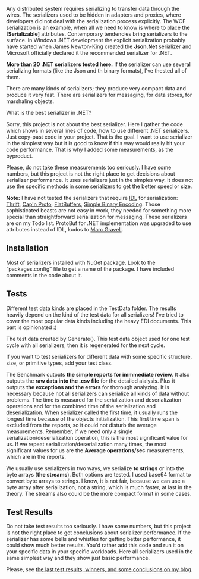 Any distributed system requires serializing to transfer data through the wires. The serializers used to be hidden in adapters and proxies, where developers did not deal with the serialization process explicitly. The WCF serialization is an example, when all we need to know is where to place the **[Serializable]** attributes. Contemporary tendencies bring serializers to the surface. In Windows .NET development the explicit serialization probably have started when James Newton-King created the **Json.Net** serializer and  Microsoft officially declared it the recommended serializer for .NET.

**More than 20 .NET serializers tested here.** If the serializer can use several serializing formats (like the Json and th binary formats), I've thested all of them.

There are many kinds of serializers; they produce very compact data and produce it very fast. There are serializers for messaging, for data stores, for marshaling objects. 

What is the best serializer in .NET?

Sorry, this project is not about the best serializer. Here I gather the code which shows in several lines of code, how to use different .NET serializers. Just copy-past code in your project. That is the goal. I want to use serializer in the simplest way but it is good to know if this way would really hit your code performance. That is why I added some measurements, as the byproduct.

Please, do not take these measurements too seriously. I have some numbers, but this project is not the right place to get decisions about serializer performance. It uses serializers just in the simples way. It does not use the specific methods in some serializers to get the better speed or size.

**Note:** I have not tested the serializers that require [IDL](http://en.wikipedia.org/wiki/Interface_description_language) for serialization: [Thrift](https://thrift.apache.org/), [Cap'n Proto](https://github.com/mgravell/capnproto-net), [FlatBuffers](https://github.com/google/flatbuffers), [Simple Binary Encoding](https://github.com/real-logic/simple-binary-encoding). Those sophisticated beasts are not easy in work, they needed for something more special than straightforward serialization for messaging. These serializers are on my Todo list. ProtoBuf for .NET implementation was upgraded to use attributes instead of IDL, kudos to [Marc Gravell](http://blog.marcgravell.com/). 

## Installation ##
Most of serializers installed with NuGet package. Look to the “packages.config” file to get a name of the package. I have included comments in the code about it.

## Tests ##
Different test data kinds are placed in the TestData folder. The results heavily depend on the kind of the test data for all serializers! I've tried to cover the most popular data kinds including the heavy EDI documents. This part is opinionated :) 

The test data created by Generate(). This test data object used for one test cycle with all serializers, then it is regenerated for the next cycle.

If you want to test serializers for different data with some specific structure, size, or primitive types, add your test class.

The Benchmark outputs **the simple reports for immmediate review**. It also outputs the **raw data into the .csv file** for the detailed alalysis. Plus it outputs **the exceptions and the errors** for thorough analyzing. It is necessary because not all serializers can serialize all kinds of data without problems.
The time is measured for the serialization and deserialization operations and for the combined time of the serialization and deserialization. When serializer called the first time, it usually runs the longest time because of the objects initialization. This first time span is excluded from the reports, so it could not disturb the average measurements. Remember, if we need only a single serialization/deserialization operation, this is the most significant value for us. If we repeat serialization/deserialization many times, the most significant values for us are the **Average operations/sec** measurements, which are in the reports.

We usually use serializers in two ways, we serialize **to strings** or into the byte arrays (**the streams**). Both options are tested. I used base64 format to convert byte arrays to strings. I know, it is not fair, because we can use a byte array after serialization, not a string, which is much faster, at last in the theory. The streams also could be the more compact format in some cases.

## Test Results ##
Do not take test results too seriously. I have some numbers, but this project is not the right place to get conclusions about serializer performance. If the serializer has some bells and whistles for getting better performance, it could show much better results. You'd rather add this code and run it on your specific data in your specific workloads. Here all serializers used in the same simplest way and they show just basic performance.

Please, see [the last test results, winners, and some conclusions on my blog](http://geekswithblogs.net/LeonidGaneline/archive/2015/05/06/serializers-in-.net.-v.2.aspx). 



